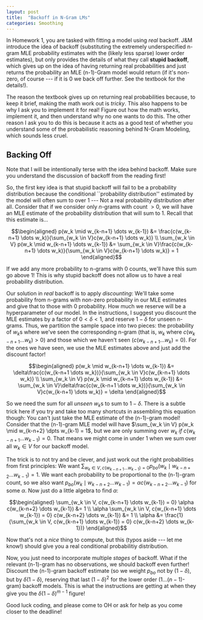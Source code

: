 ```yaml
---
layout: post
title:  "Backoff in N-Gram LMs"
categories: Smoothing
---
```

In Homework 1, you are tasked with fitting a model using *real* backoff. J&M introduce the idea of backoff (substituting the extremely underspecified n-gram MLE probability estimates with the (likely less sparse) lower order estimates), but only provides the details of what they call **stupid backoff**, which gives up on the idea of having returning real probabilities and just returns the probability an MLE (n-1)-Gram model would return (if it's non-zero, of course --- if it is 0 we back off further. See the textbook for the details!). 

The reason the textbook gives up on returning real probabilities because, to keep it brief, making the math work out is *tricky*. This also happens to be why I ask you to implement it for real! Figure out how the math works, implement it, and then understand why no one wants to do this. The other reason I ask you to do this is because it acts as a good test of whether you understand some of the probabilistic reasoning behind N-Gram Modeling, which sounds less cruel. 

## Backing Off

Note that I will be intentionally terse with the idea behind backoff. Make sure you understand the discussion of backoff from the reading first!

So, the first key idea is that stupid backoff will fail to be a probability distribution because the conditional ``probability distribution'' estimated by the model will often sum to over $1$ --- Not a real probability distribution after all. Consider that if we consider only $n$-grams with count $>0$, we will have an MLE estimate of the probability distribution that will sum to 1. Recall that this estimate is...

$$\begin{aligned}
p(w_k \mid w_{k-n+1} \dots w_{k-1}) &= \frac{c(w_{k-n+1} \dots w_k)}{\sum_{w_k \in V}c(w_{k-n+1} \dots w_k)}  \\
\sum_{w_k \in V} p(w_k \mid w_{k-n+1} \dots w_{k-1}) &= \sum_{w_k \in V}\frac{c(w_{k-n+1} \dots w_k)}{\sum_{w_k \in V}c(w_{k-n+1} \dots w_k)} = 1
\end{aligned}$$

If we add any more probability to n-grams with $0$ counts, we'll have this sum go above 1! This is why stupid backoff does not allow us to have a real probability distribution.

Our solution in *real* backoff is to apply *discounting*: We'll take some probability from n-grams with non-zero probability in our MLE estimates and give that to those with 0 probability. How much we reserve will be a hyperparameter of our model. In the instructions, I suggest you discount the MLE estimates by a factor of $0 < \delta < 1$, and reserve $1 - \delta$ for unseen n-grams. Thus, we partition the sample space into two pieces: the probability of $w_k$s where we've seen the corresponding n-gram (that is, $w_k$ where $c(w_{k-n+1} \dots w_{k}) > 0$) and those which we haven't seen ($c(w_{k-n+1}\dots w_k) = 0$). For the ones we have seen, we use the MLE estimates above and just add the discount factor!

$$\begin{aligned}
p(w_k \mid w_{k-n+1} \dots w_{k-1}) &= \delta\frac{c(w_{k-n+1 \dots w_k})}{\sum_{w_k \in V}c(w_{k-n+1} \dots w_k)}  \\
\sum_{w_k \in V} p(w_k \mid w_{k-n+1} \dots w_{k-1}) &= \sum_{w_k \in V}\delta\frac{c(w_{k-n+1 \dots w_k})}{\sum_{w_k \in V}c(w_{k-n+1} \dots w_k)} = \delta
\end{aligned}$$

So we need the sum for all *unseen* $w_k$s to sum to $1-\delta$. There is a subtle trick here if you try and take too many shortcuts in assembling this equation though: You can't just take the MLE estimate of the (n-1)-gram model! Consider that the (n-1)-gram MLE model will have $\sum_{w_k \in V} p(w_k \mid w_{k-n+2} \dpts w_{k-1) = 1$, but we are only summing over $w_k$ *if* $c(w_{k-n+1} \dots w_{k-1}) = 0$. That means we might come in under $1$ when we sum over all $w_k \in V$ for our backoff model. 

The trick is to not try and be clever, and just work out the right probabilities from first principles: We want $\sum_{w_k \in V, c(w_{k-n+1} \dots w_{k-1}) = 0} p_{bo}(w_k \mid w_{k-n+2} \dots w_{k-1}) = 1$. We want each probability to be proportional to the (n-1)-gram count, so we also want $p_{bo}(w_k \mid w_{k-n+2} \dots w_{k-1}) = \alpha c(w_{k-n+2} \dots w_{k-1})$ for some $\alpha$. Now just do a little algebra to find $\alpha$:

$$\begin{aligned}
    \sum_{w_k \in V, c(w_{k-n+1} \dots w_{k-1}) = 0} \alpha c(w_{k-n+2} \dots w_{k-1}) &= 1 \\
    \alpha \sum_{w_k \in V, c(w_{k-n+1} \dots w_{k-1}) = 0} c(w_{k-n+2} \dots w_{k-1}) &= 1 \\
    \alpha &= \frac{1}{\sum_{w_k \in V, c(w_{k-n+1} \dots w_{k-1}) = 0} c(w_{k-n+2} \dots w_{k-1})} 
\end{aligned}$$

Now that's not a *nice* thing to compute, but this (typos aside --- let me know!) should give you a real conditional probabilitiy distribution. 

Now, you just need to incorporate multiple *stages* of backoff. What if the relevant (n-1)-gram has no observations, we should backoff even further! Discount the (n-1)-gram backoff estimate (so we weight $p_{bo}$ not by $(1-\delta)$, but by $\delta(1-\delta)$, reserving that last $(1-\delta)^2$ for the lower order ($1\dots(n-1)$-gram) backoff models. This is what the instructions are getting at when they give you the $\delta(1-\delta)^{m-1}$ figure! 

Good luck coding, and please come to OH or ask for help as you come closer to the deadline!

